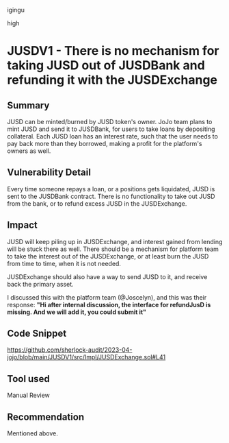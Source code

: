 igingu

high

# JUSDV1 - There is no mechanism for taking JUSD out of JUSDBank and refunding it with the JUSDExchange

## Summary
JUSD can be minted/burned by JUSD token's owner. JoJo team plans to mint JUSD and send it to JUSDBank, for users to take loans by depositing collateral. Each JUSD loan has an interest rate, such that the user needs to pay back more than they borrowed, making a profit for the platform's owners as well.

## Vulnerability Detail
Every time someone repays a loan, or a positions gets liquidated, JUSD is sent to the JUSDBank contract. There is no functionality to take out JUSD from the bank, or to refund excess JUSD in the JUSDExchange.

## Impact
JUSD will keep piling up in JUSDExchange, and interest gained from lending will be stuck there as well. There should be a mechanism for platform team to take the interest out of the JUSDExchange, or at least burn the JUSD from time to time, when it is not needed.

JUSDExchange should also have a way to send JUSD to it, and receive back the primary asset. 

I discussed this with the platform team (@Joscelyn), and this was their response: **"Hi after internal discussion, the interface for refundJusD is missing. And we will add it, you could submit it"**

## Code Snippet
https://github.com/sherlock-audit/2023-04-jojo/blob/main/JUSDV1/src/Impl/JUSDExchange.sol#L41

## Tool used

Manual Review

## Recommendation
Mentioned above.